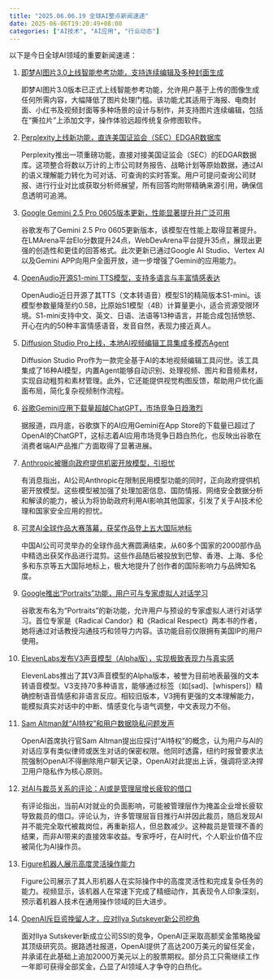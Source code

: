 ```yaml
---
title: "2025.06.06.19 全球AI整点新闻速递"
date: 2025-06-06T19:20:49+08:00
categories: ["AI技术", "AI应用", "行业动态"]
---
```


以下是今日全球AI领域的重要新闻速递：

1.  [即梦AI图片3.0上线智能参考功能，支持连续编辑及多种封面生成](https://x.com/op7418/status/1930941679907074159)

    即梦AI图片3.0版本已正式上线智能参考功能，允许用户基于上传的图像生成任何所需内容，大幅降低了图片处理门槛。该功能尤其适用于海报、电商封面、小红书及视频封面等多种场景的设计与制作，并支持图片连续编辑，包括在“撕拉片”上添加文字，操作体验远超传统复杂修图软件。

2.  [Perplexity上线新功能，直连美国证监会（SEC）EDGAR数据库](https://x.com/imxiaohu/status/1930940517988401382)

    Perplexity推出一项重磅功能，直接对接美国证监会（SEC）的EDGAR数据库。这项整合将数以万计的上市公司财务报告、战略计划等原始数据，通过AI的语义理解能力转化为可对话、可查询的实时答案。用户可提问查询公司财报、进行行业对比或获取分析师展望，所有回答均附带精确来源引用，确保信息透明可追溯。

3.  [Google Gemini 2.5 Pro 0605版本更新，性能显著提升并广泛可用](https://x.com/op7418/status/1930859555283718272)

    谷歌发布了Gemini 2.5 Pro 0605更新版本，该模型在性能上取得显著提升。在LMArena平台Elo分数提升24点，WebDevArena平台提升35点，展现出更强的创造性和更佳的回答格式。此次更新已通过Google AI Studio、Vertex AI以及Gemini APP向用户全面开放，进一步增强了Gemini的应用能力。

4.  [OpenAudio开源S1-mini TTS模型，支持多语言与丰富情感表达](https://x.com/imxiaohu/status/1930857450313580681)

    OpenAudio近日开源了其TTS（文本转语音）模型S1的精简版本S1-mini。该模型参数量降至约0.5B，比原始S1模型（4B）计算量更小，适合资源受限环境。S1-mini支持中文、英文、日语、法语等13种语言，并能合成包括愤怒、开心在内的50种丰富情感语音，发音自然，表现力接近真人。

5.  [Diffusion Studio Pro上线，本地AI视频编辑工具集成多模态Agent](https://x.com/op7418/status/1930834994894905664)

    Diffusion Studio Pro作为一款完全基于AI的本地视频编辑工具问世。该工具集成了16种AI模型，内置Agent能够自动识别、处理视频、图片和音频素材，实现自动粗剪和素材管理。此外，它还能提供视觉构图反馈，帮助用户优化画面布局，简化复杂视频制作流程。

6.  [谷歌Gemini应用下载量超越ChatGPT，市场竞争日趋激烈](https://x.com/op7418/status/1930833490565857464)

    据报道，四月底，谷歌旗下的AI应用Gemini在App Store的下载量已超过了OpenAI的ChatGPT，这标志着AI应用市场竞争日趋白热化，也反映出谷歌在消费者端AI产品推广方面取得了显著进展。

7.  [Anthropic被曝向政府提供机密开放模型，引担忧](https://x.com/op7418/status/1930832731522605430)

    有消息指出，AI公司Anthropic在限制民用模型功能的同时，正向政府提供机密开放模型。这些模型被加强了处理加密信息、国防情报、网络安全数据分析和解读的能力，被认为将协助政府利用AI影响其他国家，引发了关于AI技术伦理和国家安全应用的担忧。

8.  [可灵AI全球作品大赛落幕，获奖作品登上五大国际地标](https://x.com/dotey/status/1930831696267477336)

    中国AI公司可灵举办的全球作品大赛圆满结束，从60多个国家的2000部作品中精选出获奖作品进行混剪。这些作品随后被投放到巴黎、香港、上海、多伦多和东京等五大国际地标上，极大地提升了创作者的国际影响力与品牌知名度。

9.  [Google推出“Portraits”功能，用户可与专家虚拟人对话学习](https://x.com/op7418/status/1930830800129560868)

    谷歌发布名为“Portraits”的新功能，允许用户与预设的专家虚拟人进行对话学习。首位专家是《Radical Candor》和《Radical Respect》两本书的作者，她将通过对话教授沟通技巧和领导力内容。该功能目前仅限拥有美国IP的用户使用。

10. [ElevenLabs发布V3声音模型（Alpha版），实现极致表现力与真实感](https://x.com/imxiaohu/status/1930787472428126226)

    ElevenLabs推出了其V3声音模型的Alpha版本，被誉为目前地表最强的文本转语音模型。V3支持70多种语言，能够通过标签（如[sad]、[whispers]）精确控制语音情感和非语言反应。相较旧版本，V3拥有更强的文本理解能力，能模拟真实对话中的中断、情感变化与语气调整，中文表现力不俗。

11. [Sam Altman就“AI特权”和用户数据隐私问题发声](https://x.com/sama/status/1930785054005076100)

    OpenAI首席执行官Sam Altman提出应探讨“AI特权”的概念，认为用户与AI的对话应享有类似律师或医生对话的保密权限。他同时透露，纽约时报曾要求法院强制OpenAI不得删除用户聊天记录，OpenAI对此提出上诉，强调将坚决捍卫用户隐私作为核心原则。

12. [对AI与裁员关系的评论：AI或是管理层增长疲软的借口](https://x.com/dotey/status/1930811489478197595)

    有评论指出，当前AI对就业的负面影响，可能被管理层作为掩盖企业增长疲软导致裁员的借口。评论认为，许多管理层盲目推行AI并因此裁员，随后发现AI并不能完全取代被裁岗位，再重新招人，但总数减少。这种裁员是管理不善的结果，而非AI带来的直接效率收益。专家呼吁，在AI时代，个人职业价值不应被简化为AI操作员。

13. [Figure机器人展示高度灵活操作能力](https://x.com/imxiaohu/status/1930809292808184052)

    Figure公司展示了其人形机器人在实际操作中的高度灵活性和完成复杂任务的能力。视频显示，该机器人在常速下完成了精细动作，其表现令人印象深刻，预示着机器人技术在通用操作领域的巨大进步。

14. [OpenAI斥巨资挽留人才，应对Ilya Sutskever新公司挖角](https://x.com/imxiaohu/status/1930798288892252409)

    面对Ilya Sutskever新成立公司SSI的竞争，OpenAI正采取高额奖金策略挽留其顶级研究员。据路透社报道，OpenAI提供了高达200万美元的留任奖金，并承诺在此基础上追加2000万美元以上的股票期权。部分员工只需继续工作一年即可获得全部奖金，凸显了AI领域人才争夺的白热化。